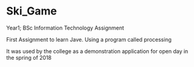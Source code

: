 # Ski_Game
Year1; BSc Information Technology Assignment


First Assignment to learn Jave. Using a program called processing

It was used by the college as a demonstration application for open day in the spring of 2018

